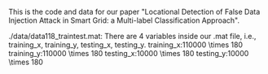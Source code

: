 
This is the code and data for our paper "Locational Detection of False Data Injection Attack in Smart Grid: a Multi-label Classification Approach".

./data/data118_traintest.mat: There are 4 variables inside our .mat file, i.e., training_x, training_y, testing_x, testing_y. 
        training_x:110000 \times 180
        training_y:110000 \times 180
        testing_x:10000   \times 180
        testing_y:10000   \times 180
